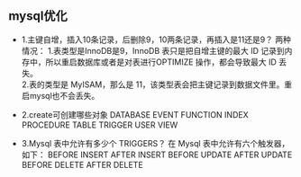 ## mysql优化

- 1.主键自增，插入10条记录，后删除9，10两条记录，再插入是11还是9？
两种情况：
    1.表类型是InnoDB是9，InnoDB 表只是把自增主键的最大 ID 记录到内存中，所以重启数据库或者是对表进行OPTIMIZE 操作，都会导致最大 ID 丢失。  
    2.表的类型是 MyISAM，那么是 11，该类型表会把主键记录到数据文件里。重启mysql也不会丢失。
    
- 2.create可创建哪些对象
DATABASE
EVENT
FUNCTION
INDEX
PROCEDURE
TABLE
TRIGGER
USER
VIEW

- 3.Mysql 表中允许有多少个 TRIGGERS？
在 Mysql 表中允许有六个触发器，如下：
BEFORE INSERT
AFTER INSERT
BEFORE UPDATE
AFTER UPDATE
BEFORE DELETE
AFTER DELETE


